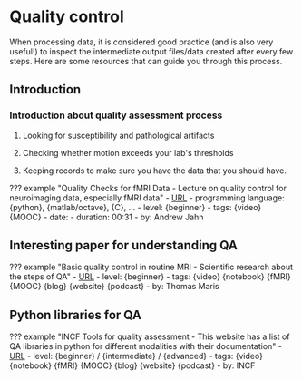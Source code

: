 # Quality control

When processing data, it is considered good practice (and is also very useful!) 
to inspect the intermediate output files/data created after every few steps. 
Here are some resources that can guide you through this process.

## Introduction

### Introduction about quality assessment process

1. Looking for susceptibility and pathological artifacts

2. Checking whether motion exceeds your lab's thresholds

3. Keeping records to make sure you have the data that you should have.
    
??? example "Quality Checks for fMRI Data - Lecture on quality control for neuroimaging data, especially fMRI data"
    -   [URL](https://www.youtube.com/watch?v=fvv2dr3pT7I)
    -   programming language: {python}, {matlab/octave}, {C}, ...
    -   level: {beginner} 
    -   tags: {video} {MOOC}
    -   date:
    -   duration: 00:31
    -   by: Andrew Jahn

## Interesting paper for understanding QA

??? example "Basic quality control in routine MRI - Scientific research about the steps of QA"
    -   [URL](https://www.sciencedirect.com/science/article/abs/pii/S112017971630401X)
    -   level: {beginner} 
    -   tags: {video} {notebook} {fMRI} {MOOC} {blog} {website} {podcast}
    -   by: Thomas Maris

## Python libraries for QA

??? example "INCF Tools for quality assessment - This website has a list of QA libraries in python for different modalities with their documentation"
    -   [URL](https://incf.github.io/niQC/tools)
    -   level: {beginner} / {intermediate} / {advanced}
    -   tags: {video} {notebook} {fMRI} {MOOC} {blog} {website} {podcast}
    -   by: INCF
